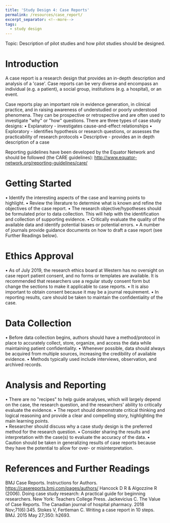 ```yaml
---
title: 'Study Design 4: Case Reports'
permalink: /resources/case_report/
excerpt_separator: <!--more-->
tags:
  - study design
---
```

<!--more-->

Topic: Description of pilot studies and how pilot studies should be designed. 

# Introduction
A case report is a research design that provides an in-depth description and analysis of a 'case'. Case reports can be very diverse and encompass an individual (e.g. a patient), a social group, institutions (e.g. a hospital), or an event.

Case reports play an important role in evidence generation, in clinical practice, and in raising awareness of understudied or poorly understood phenomena. They can be prospective or retrospective and are often used to investigate "why" or "how" questions. There are three types of case study designs:
• Explanatory - investigates cause-and-effect relationships
• Exploratory - identifies hypothesis or research questions, or assesses the practicability of research protocols
• Descriptive - provides an in depth description of a case 

Reporting guidelines have been developed by the Equator Network and should be followed (the CARE guidelines): http://www.equator-network.org/reporting-guidelines/care/

# Getting Started 
• Identify the interesting aspects of the case and learning points to highlight.
• Review the literature to determine what is known and refine the objectives of the case report.
• The research objective/hypotheses should be formulated  prior to data collection. This will help with the identification and collection of supporting evidence. 
• Critically evaluate the quality of the available data and identify potential biases or potential errors. 
• A number of journals provide guidance documents on how to draft a case report (see Further Readings below). 

# Ethics Approval
• As of July 2019, the research ethics board at Western has no oversight on case report patient consent, and no forms or templates are available. It is recommended that researchers use a regular study consent form but change the sections to make it applicable to case reports.
  • It is also important to obtain consent because it may be a journal requirement.
• In reporting results, care should be taken to maintain the confidentiality of the case. 


# Data Collection
 • Before data collection begins, authors should have a method/protocol in place to accurately collect, store, organize, and access the data while maintaining patient confidentiality. 
• Whenever possible, data should always be acquired from multiple sources, increasing the credibility of available evidence.
• Methods typically used include interviews, observation, and archived records.

# Analysis and Reporting
• There are no "recipes" to help guide analyses, which will largely depend on the case, the research question, and the researchers' ability to critically evaluate the evidence.  • The report should demonstrate critical thinking and logical reasoning and provide a clear and compelling story, highlighting the main learning points.  
• Researcher should discuss why a case study design is the preferred method for the research question.
• Consider sharing the results and interpretation with the case(s) to evaluate the accuracy of the data.
• Caution should be taken in generalizing results of case reports because they have the potential to allow for over- or misinterpretation.

# References and Further Readings 
BMJ Case Reports. Instructions for Authors. https://casereports.bmj.com/pages/authors/ 
Hancock D R & Algozzine R (2006). Doing case study research: A practical guide for beginning researchers. New York: Teachers College Press.
Jackevicius C. The Value of Case Reports. The Canadian journal of hospital pharmacy. 2018 Nov;71(6):345.
Stokes V, Fertleman C. Writing a case report in 10 steps. BMJ. 2015 May 27;350: h2693.
